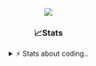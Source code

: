 <div align="center">
  
<p align="center">
  <img src="https://lanyard.cnrad.dev/api/1018290650602553364" />
</p>

### 📈Stats
<details>
    <summary> ⚡ Stats about coding.. </> </summary>
    <br/>

<!--START_SECTION:waka-->
![Code Time](http://img.shields.io/badge/Code%20Time-123%20hrs%2024%20mins-blue)

![Profile Views](http://img.shields.io/badge/Profile%20Views-3-blue)

**🐱 My GitHub Data** 

> 📦 1.2 MB Used in GitHub's Storage 
 > 
> 🏆 7 Contributions in the Year 2025
 > 
> 💼 Opted to Hire
 > 
> 📜 5 Public Repositories 
 > 
> 🔑 19 Private Repositories 
 > 
**I'm an Early 🐤** 

```text
🌞 Morning                27 commits          ██░░░░░░░░░░░░░░░░░░░░░░░   06.96 % 
🌆 Daytime                186 commits         ████████████░░░░░░░░░░░░░   47.94 % 
🌃 Evening                134 commits         █████████░░░░░░░░░░░░░░░░   34.54 % 
🌙 Night                  41 commits          ███░░░░░░░░░░░░░░░░░░░░░░   10.57 % 
```
📅 **I'm Most Productive on Sunday** 

```text
Monday                   23 commits          █░░░░░░░░░░░░░░░░░░░░░░░░   05.93 % 
Tuesday                  48 commits          ███░░░░░░░░░░░░░░░░░░░░░░   12.37 % 
Wednesday                50 commits          ███░░░░░░░░░░░░░░░░░░░░░░   12.89 % 
Thursday                 59 commits          ████░░░░░░░░░░░░░░░░░░░░░   15.21 % 
Friday                   52 commits          ███░░░░░░░░░░░░░░░░░░░░░░   13.40 % 
Saturday                 69 commits          ████░░░░░░░░░░░░░░░░░░░░░   17.78 % 
Sunday                   87 commits          ██████░░░░░░░░░░░░░░░░░░░   22.42 % 
```


📊 **This Week I Spent My Time On** 

```text
🕑︎ Time Zone: Europe/Berlin

💬 Programming Languages: 
Lua                      13 hrs 56 mins      █████████████████████░░░░   85.00 % 
JavaScript               37 mins             █░░░░░░░░░░░░░░░░░░░░░░░░   03.86 % 
HTML                     28 mins             █░░░░░░░░░░░░░░░░░░░░░░░░   02.94 % 
TypeScript               28 mins             █░░░░░░░░░░░░░░░░░░░░░░░░   02.90 % 
CSS                      24 mins             █░░░░░░░░░░░░░░░░░░░░░░░░   02.46 % 

🔥 Editors: 
VS Code                  16 hrs 23 mins      █████████████████████████   100.00 % 

🐱‍💻 Projects: 
[gamemode]               15 hrs 14 mins      ███████████████████████░░   92.98 % 
proxmox-dashboard        29 mins             █░░░░░░░░░░░░░░░░░░░░░░░░   03.03 % 
Unknown Project          15 mins             ░░░░░░░░░░░░░░░░░░░░░░░░░   01.57 % 
neohost                  14 mins             ░░░░░░░░░░░░░░░░░░░░░░░░░   01.52 % 
proxmox-panel            4 mins              ░░░░░░░░░░░░░░░░░░░░░░░░░   00.48 % 

💻 Operating System: 
Windows                  16 hrs 23 mins      █████████████████████████   100.00 % 
```

**I Mostly Code in JavaScript** 

```text
JavaScript               8 repos             █████████░░░░░░░░░░░░░░░░   34.78 % 
Lua                      6 repos             ███████░░░░░░░░░░░░░░░░░░   26.09 % 
Python                   3 repos             ███░░░░░░░░░░░░░░░░░░░░░░   13.04 % 
TypeScript               2 repos             ██░░░░░░░░░░░░░░░░░░░░░░░   08.70 % 
HTML                     1 repo              █░░░░░░░░░░░░░░░░░░░░░░░░   04.35 % 
```




 Last Updated on 22/01/2025 13:39:19 UTC
<!--END_SECTION:waka-->
</details>
